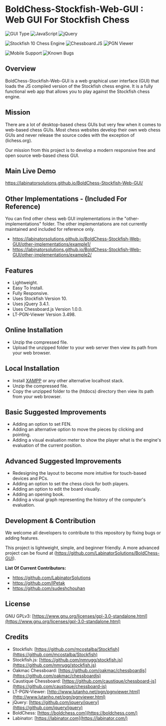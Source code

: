 # BoldChess-Stockfish-Web-GUI : Web GUI For Stockfish Chess

![GUI Type](https://img.shields.io/badge/Type-Web_GUI-orange)
![JavaScript](https://img.shields.io/badge/Language-JavaScript-yellow)
![jQuery](https://img.shields.io/badge/Library-jQuery_3.4.1-blue)

![Stockfish 10 Chess Engine](https://img.shields.io/badge/Chess_Engine-Stockfish_10-43AC6A)
![Chessboard.JS](https://img.shields.io/badge/Chessboard.JS-1.0.0-brown)
![PGN Viewer](https://img.shields.io/badge/PGN_Viewer-LT_PGN_3.498-teal)

![Mobile Support](https://img.shields.io/badge/Touch_Based_Device_Support-Yes-purple)
![Known Bugs](https://img.shields.io/badge/Known_Bugs-0-red)


## Overview

BoldChess-Stockfish-Web-GUI is a web graphical user interface (GUI) that loads the JS compiled version of the Stockfish chess engine. It is a fully functional web app that allows you to play against the Stockfish chess engine.


## Mission

There are a lot of desktop-based chess GUIs but very few when it comes to web-based chess GUIs. Most chess websites develop their own web chess GUIs and never release the source codes with the exception of (lichess.org).

Our mission from this project is to develop a modern responsive free and open source web-based chess GUI.


## Main Live Demo

https://labinatorsolutions.github.io/BoldChess-Stockfish-Web-GUI/


## Other Implementations - (Included For Reference)

You can find other chess web GUI implementations in the "other-implementations" folder. The other implementations are not currently maintained and included for reference only.

- https://labinatorsolutions.github.io/BoldChess-Stockfish-Web-GUI/other-implementations/example1/
- https://labinatorsolutions.github.io/BoldChess-Stockfish-Web-GUI/other-implementations/example2/


## Features

- Lightweight.
- Easy To Install.
- Fully Responsive.
- Uses Stockfish Version 10.
- Uses jQuery 3.4.1.
- Uses Chessboard.js Version 1.0.0.
- LT-PGN-Viewer Version 3.498.


## Online Installation

- Unzip the compressed file.
- Upload the unzipped folder to your web server then view its path from your web browser.


## Local Installation

- Install [XAMPP](https://www.apachefriends.org/index.html) or any other alternative localhost stack.
- Unzip the compressed file.
- Copy the unzipped folder to the (htdocs) directory then view its path from your web browser.


## Basic Suggested Improvements

- Adding an option to set FEN.
- Adding an alternative option to move the pieces by clicking and pointing.
- Adding a visual evaluation meter to show the player what is the engine's evaluation of the current position.


## Advanced Suggested Improvements

- Redesigning the layout to become more intuitive for touch-based devices and PCs.
- Adding an option to set the chess clock for both players.
- Adding an option to edit the board visually.
- Adding an opening book.
- Adding a visual graph representing the history of the computer's evaluation.


## Development & Contribution

We welcome all developers to contribute to this repository by fixing bugs or adding features.

This project is lightweight, simple, and beginner friendly. A more advanced project can be found at (https://github.com/LabinatorSolutions/BoldChess-GUI).

**List Of Current Contributors:**
- https://github.com/LabinatorSolutions
- https://github.com/IPetak
- https://github.com/sudeshchouhan


## License

GNU GPLv3: [https://www.gnu.org/licenses/gpl-3.0-standalone.html](https://www.gnu.org/licenses/gpl-3.0-standalone.html)


## Credits

- Stockfish: [https://github.com/mcostalba/Stockfish](https://github.com/mcostalba/Stockfish)
- Stockfish.js: [https://github.com/nmrugg/stockfish.js](https://github.com/nmrugg/stockfish.js)
- Oakmac Chessboard: [https://github.com/oakmac/chessboardjs](https://github.com/oakmac/chessboardjs)
- Caustique Chessboard: [https://github.com/caustique/chessboard-js](https://github.com/caustique/chessboard-js)
- LT-PGN-Viewer: [http://www.lutanho.net/pgn/pgnviewer.html](http://www.lutanho.net/pgn/pgnviewer.html)
- jQuery: [https://github.com/jquery/jquery](https://github.com/jquery/jquery)
- BoldChess: [https://boldchess.com](https://boldchess.com/)
- Labinator: [https://labinator.com](https://labinator.com/)
